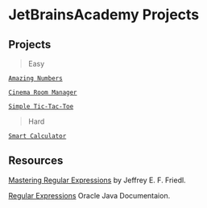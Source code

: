 # JetBrainsAcademy Projects

## Projects
> Easy
> 
[`Amazing Numbers`](https://hyperskill.org/projects/184?track=1)

[`Cinema Room Manager`](https://hyperskill.org/projects/133?track=1)

[`Simple Tic-Tac-Toe`](https://hyperskill.org/projects/48?track=1)

> Hard

[`Smart Calculator`](https://hyperskill.org/projects/42?track=1)

## Resources
[Mastering Regular Expressions](http://www.amazon.com/exec/obidos/ASIN/0596002890/javasoftsunmicroA) by Jeffrey E. F. Friedl.

[Regular Expressions](https://docs.oracle.com/javase/tutorial/essential/regex/index.html) Oracle Java Documentaion.
